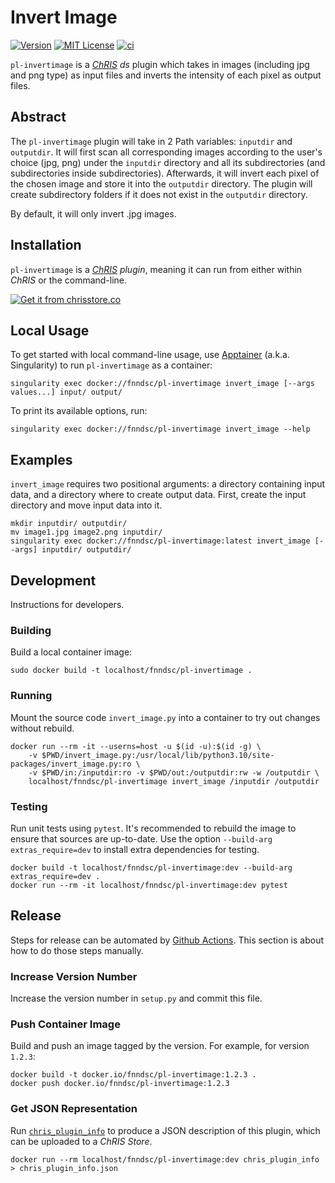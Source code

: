 # Invert Image

[![Version](https://img.shields.io/docker/v/fnndsc/pl-invertimage?sort=semver)](https://hub.docker.com/r/fnndsc/pl-invertimage)
[![MIT License](https://img.shields.io/github/license/fnndsc/pl-invertimage)](https://github.com/FNNDSC/pl-invertimage/blob/main/LICENSE)
[![ci](https://github.com/FNNDSC/pl-invertimage/actions/workflows/ci.yml/badge.svg)](https://github.com/FNNDSC/pl-invertimage/actions/workflows/ci.yml)

`pl-invertimage` is a [_ChRIS_](https://chrisproject.org/)
_ds_ plugin which takes in images (including jpg and png type) as input files and
inverts the intensity of each pixel as output files.

## Abstract

The `pl-invertimage` plugin will take in 2 Path variables: `inputdir` and `outputdir`. It will first scan all corresponding images according to the user's choice (jpg, png) under the `inputdir` directory and all its subdirectories (and subdirectories inside subdirectories). Afterwards, it will invert each pixel of the chosen image and store it into the `outputdir` directory. The plugin will create subdirectory folders if it does not exist in the `outputdir` directory.

By default, it will only invert .jpg images.

## Installation

`pl-invertimage` is a _[ChRIS](https://chrisproject.org/) plugin_, meaning it can
run from either within _ChRIS_ or the command-line.

[![Get it from chrisstore.co](https://ipfs.babymri.org/ipfs/QmaQM9dUAYFjLVn3PpNTrpbKVavvSTxNLE5BocRCW1UoXG/light.png)](https://chrisstore.co/plugin/pl-invertimage)

## Local Usage

To get started with local command-line usage, use [Apptainer](https://apptainer.org/)
(a.k.a. Singularity) to run `pl-invertimage` as a container:

```shell
singularity exec docker://fnndsc/pl-invertimage invert_image [--args values...] input/ output/
```

To print its available options, run:

```shell
singularity exec docker://fnndsc/pl-invertimage invert_image --help
```

## Examples

`invert_image` requires two positional arguments: a directory containing
input data, and a directory where to create output data.
First, create the input directory and move input data into it.

```shell
mkdir inputdir/ outputdir/
mv image1.jpg image2.png inputdir/
singularity exec docker://fnndsc/pl-invertimage:latest invert_image [--args] inputdir/ outputdir/
```

## Development

Instructions for developers.

### Building

Build a local container image:

```shell
sudo docker build -t localhost/fnndsc/pl-invertimage .
```

### Running

Mount the source code `invert_image.py` into a container to try out changes without rebuild.

```shell
docker run --rm -it --userns=host -u $(id -u):$(id -g) \
    -v $PWD/invert_image.py:/usr/local/lib/python3.10/site-packages/invert_image.py:ro \
    -v $PWD/in:/inputdir:ro -v $PWD/out:/outputdir:rw -w /outputdir \
    localhost/fnndsc/pl-invertimage invert_image /inputdir /outputdir
```

### Testing

Run unit tests using `pytest`.
It's recommended to rebuild the image to ensure that sources are up-to-date.
Use the option `--build-arg extras_require=dev` to install extra dependencies for testing.

```shell
docker build -t localhost/fnndsc/pl-invertimage:dev --build-arg extras_require=dev .
docker run --rm -it localhost/fnndsc/pl-invertimage:dev pytest
```

## Release

Steps for release can be automated by [Github Actions](.github/workflows/ci.yml).
This section is about how to do those steps manually.

### Increase Version Number

Increase the version number in `setup.py` and commit this file.

### Push Container Image

Build and push an image tagged by the version. For example, for version `1.2.3`:

```
docker build -t docker.io/fnndsc/pl-invertimage:1.2.3 .
docker push docker.io/fnndsc/pl-invertimage:1.2.3
```

### Get JSON Representation

Run [`chris_plugin_info`](https://github.com/FNNDSC/chris_plugin#usage)
to produce a JSON description of this plugin, which can be uploaded to a _ChRIS Store_.

```shell
docker run --rm localhost/fnndsc/pl-invertimage:dev chris_plugin_info > chris_plugin_info.json
```

